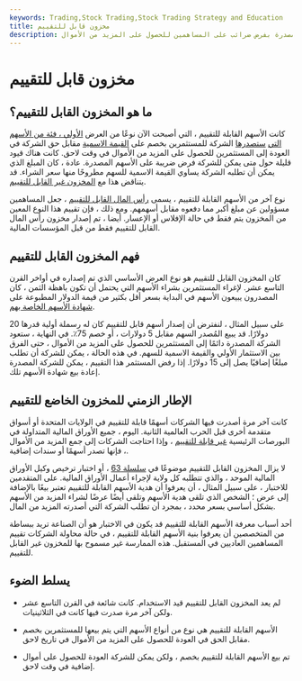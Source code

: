 ```yaml
---
keywords: Trading,Stock Trading,Stock Trading Strategy and Education
title: مخزون قابل للتقييم
description: الأسهم القابلة للتقييم هي نوع من العرض الأساسي البائد حيث يُسمح للشركة المصدرة بفرض ضرائب على المساهمين للحصول على المزيد من الأموال.
---
```


# مخزون قابل للتقييم
## ما هو المخزون القابل للتقييم؟

كانت الأسهم القابلة للتقييم ، التي أصبحت الآن نوعًا من العرض [الأولي ، فئة من الأسهم التي](/primaryoffering) [ستصدرها](/primaryoffering) الشركة للمستثمرين بخصم على [القيمة الاسمية](/facevalue) مقابل حق الشركة في العودة إلى المستثمرين للحصول على المزيد من الأموال في وقت لاحق. كانت هناك قيود قليلة حول متى يمكن للشركة فرض ضريبة على الأسهم المصدرة. عادة ، كان المبلغ الذي يمكن أن تطلبه الشركة يساوي القيمة الاسمية للسهم مطروحًا منها سعر الشراء. قد يتناقض هذا مع [المخزون غير القابل للتقييم](/nonassessablestock).

نوع آخر من الأسهم القابلة للتقييم ، يسمى [رأس المال القابل للتقييم](/assessable-capital-stock) ، جعل المساهمين مسؤولين عن مبلغ أكبر مما دفعوه مقابل أسهمهم. ومع ذلك ، فإن تقييم هذا النوع المعين من المخزون يتم فقط في حالة الإفلاس أو الإعسار. أيضا ، تم إصدار مخزون رأس المال القابل للتقييم فقط من قبل المؤسسات المالية.

## فهم المخزون القابل للتقييم

كان المخزون القابل للتقييم هو نوع العرض الأساسي الذي تم إصداره في أواخر القرن التاسع عشر. لإغراء المستثمرين بشراء الأسهم التي يحتمل أن تكون باهظة الثمن ، كان المصدرون يبيعون الأسهم في البداية بسعر أقل بكثير من قيمة الدولار المطبوعة على [شهادة الأسهم الخاصة بهم](/stockcertificate).

على سبيل المثال ، لنفترض أن إصدار أسهم قابل للتقييم كان له رسملة أولية قدرها 20 دولارًا. قد يبيع المُصدر السهم مقابل 5 دولارات ، أو خصم 75٪. في النهاية ، ستعود الشركة المصدرة دائمًا إلى المستثمرين للحصول على المزيد من الأموال ، حتى الفرق بين الاستثمار الأولي والقيمة الاسمية للسهم. في هذه الحالة ، يمكن للشركة أن تطلب مبلغًا إضافيًا يصل إلى 15 دولارًا. إذا رفض المستثمر هذا التقييم ، يمكن للشركة المصدرة إعادة بيع شهادة الأسهم تلك.

## الإطار الزمني للمخزون الخاضع للتقييم

كانت آخر مرة أصدرت فيها الشركات أسهمًا قابلة للتقييم في الولايات المتحدة أو أسواق متقدمة أخرى قبل الحرب العالمية الثانية. اليوم ، جميع الأوراق المالية المتداولة في البورصات الرئيسية [غير قابلة للتقييم](/nonassessablestock) ، وإذا احتاجت الشركات إلى جمع المزيد من الأموال ، فإنها تصدر أسهمًا أو سندات إضافية.

لا يزال المخزون القابل للتقييم موضوعًا في [سلسلة 63](/series63) ، أو اختبار ترخيص وكيل الأوراق المالية الموحد ، والذي تتطلبه كل ولاية لإجراء أعمال الأوراق المالية. على المتقدمين للاختبار ، على سبيل المثال ، أن يعرفوا أن هدية الأسهم القابلة للتقييم تعتبر بيعًا بالإضافة إلى عرض ؛ الشخص الذي تلقى هدية الأسهم وتلقى أيضًا عرضًا لشراء المزيد من الأسهم بشكل أساسي بسعر محدد ، بمجرد أن تطلب الشركة التي أصدرته المزيد من المال.

أحد أسباب معرفة الأسهم القابلة للتقييم قد يكون في الاختبار هو أن الصناعة تريد ببساطة من المتخصصين أن يعرفوا بنية الأسهم القابلة للتقييم ، في حالة محاولة الشركات تقييم المساهمين العاديين في المستقبل. هذه الممارسة غير مسموح بها للمخزون غير القابل للتقييم.

## يسلط الضوء

- لم يعد المخزون القابل للتقييم قيد الاستخدام. كانت شائعة في القرن التاسع عشر ولكن آخر مرة صدرت فيها كانت في الثلاثينيات.

- الأسهم القابلة للتقييم هي نوع من أنواع الأسهم التي يتم بيعها للمستثمرين بخصم مقابل الحق في العودة للحصول على المزيد من الأموال في تاريخ لاحق.

- تم بيع الأسهم القابلة للتقييم بخصم ، ولكن يمكن للشركة العودة للحصول على أموال إضافية في وقت لاحق.

